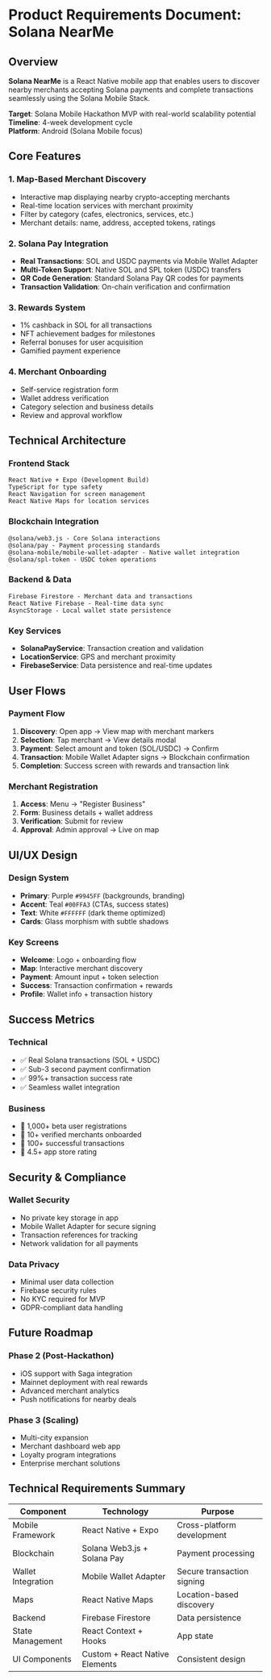 # Product Requirements Document: Solana NearMe

## Overview
**Solana NearMe** is a React Native mobile app that enables users to discover nearby merchants accepting Solana payments and complete transactions seamlessly using the Solana Mobile Stack.

**Target**: Solana Mobile Hackathon MVP with real-world scalability potential  
**Timeline**: 4-week development cycle  
**Platform**: Android (Solana Mobile focus)

## Core Features

### 1. **Map-Based Merchant Discovery**
- Interactive map displaying nearby crypto-accepting merchants
- Real-time location services with merchant proximity
- Filter by category (cafes, electronics, services, etc.)
- Merchant details: name, address, accepted tokens, ratings

### 2. **Solana Pay Integration**
- **Real Transactions**: SOL and USDC payments via Mobile Wallet Adapter
- **Multi-Token Support**: Native SOL and SPL token (USDC) transfers
- **QR Code Generation**: Standard Solana Pay QR codes for payments
- **Transaction Validation**: On-chain verification and confirmation

### 3. **Rewards System**
- 1% cashback in SOL for all transactions
- NFT achievement badges for milestones
- Referral bonuses for user acquisition
- Gamified payment experience

### 4. **Merchant Onboarding**
- Self-service registration form
- Wallet address verification
- Category selection and business details
- Review and approval workflow

## Technical Architecture

### **Frontend Stack**
```
React Native + Expo (Development Build)
TypeScript for type safety
React Navigation for screen management
React Native Maps for location services
```

### **Blockchain Integration**
```
@solana/web3.js - Core Solana interactions
@solana/pay - Payment processing standards
@solana-mobile/mobile-wallet-adapter - Native wallet integration
@solana/spl-token - USDC token operations
```

### **Backend & Data**
```
Firebase Firestore - Merchant data and transactions
React Native Firebase - Real-time data sync
AsyncStorage - Local wallet state persistence
```

### **Key Services**
- **SolanaPayService**: Transaction creation and validation
- **LocationService**: GPS and merchant proximity
- **FirebaseService**: Data persistence and real-time updates

## User Flows

### **Payment Flow**
1. **Discovery**: Open app → View map with merchant markers
2. **Selection**: Tap merchant → View details modal
3. **Payment**: Select amount and token (SOL/USDC) → Confirm
4. **Transaction**: Mobile Wallet Adapter signs → Blockchain confirmation
5. **Completion**: Success screen with rewards and transaction link

### **Merchant Registration**
1. **Access**: Menu → "Register Business"
2. **Form**: Business details + wallet address
3. **Verification**: Submit for review
4. **Approval**: Admin approval → Live on map

## UI/UX Design

### **Design System**
- **Primary**: Purple `#9945FF` (backgrounds, branding)
- **Accent**: Teal `#00FFA3` (CTAs, success states)
- **Text**: White `#FFFFFF` (dark theme optimized)
- **Cards**: Glass morphism with subtle shadows

### **Key Screens**
- **Welcome**: Logo + onboarding flow
- **Map**: Interactive merchant discovery
- **Payment**: Amount input + token selection
- **Success**: Transaction confirmation + rewards
- **Profile**: Wallet info + transaction history

## Success Metrics

### **Technical**
- ✅ Real Solana transactions (SOL + USDC)
- ✅ Sub-3 second payment confirmation
- ✅ 99%+ transaction success rate
- ✅ Seamless wallet integration

### **Business**
- 🎯 1,000+ beta user registrations
- 🎯 10+ verified merchants onboarded
- 🎯 100+ successful transactions
- 🎯 4.5+ app store rating

## Security & Compliance

### **Wallet Security**
- No private key storage in app
- Mobile Wallet Adapter for secure signing
- Transaction references for tracking
- Network validation for all payments

### **Data Privacy**
- Minimal user data collection
- Firebase security rules
- No KYC required for MVP
- GDPR-compliant data handling

## Future Roadmap

### **Phase 2** (Post-Hackathon)
- iOS support with Saga integration
- Mainnet deployment with real rewards
- Advanced merchant analytics
- Push notifications for nearby deals

### **Phase 3** (Scaling)
- Multi-city expansion
- Merchant dashboard web app
- Loyalty program integrations
- Enterprise merchant solutions

## Technical Requirements Summary

| Component | Technology | Purpose |
|-----------|------------|---------|
| Mobile Framework | React Native + Expo | Cross-platform development |
| Blockchain | Solana Web3.js + Solana Pay | Payment processing |
| Wallet Integration | Mobile Wallet Adapter | Secure transaction signing |
| Maps | React Native Maps | Location-based discovery |
| Backend | Firebase Firestore | Data persistence |
| State Management | React Context + Hooks | App state |
| UI Components | Custom + React Native Elements | Consistent design |
